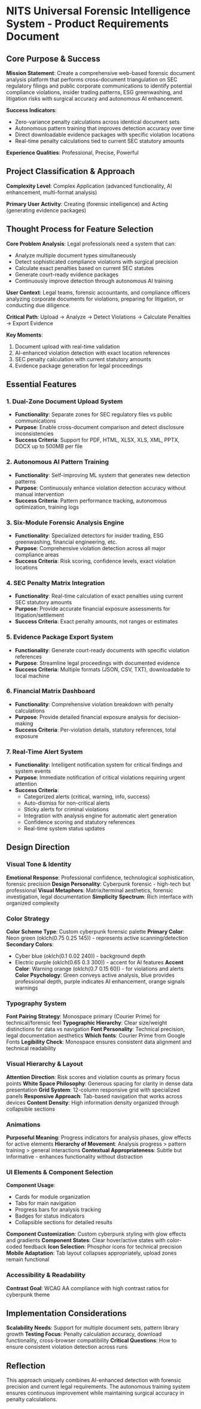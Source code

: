 # NITS Universal Forensic Intelligence System - Product Requirements Document

## Core Purpose & Success

**Mission Statement**: Create a comprehensive web-based forensic document analysis platform that performs cross-document triangulation on SEC regulatory filings and public corporate communications to identify potential compliance violations, insider trading patterns, ESG greenwashing, and litigation risks with surgical accuracy and autonomous AI enhancement.

**Success Indicators**: 
- Zero-variance penalty calculations across identical document sets
- Autonomous pattern training that improves detection accuracy over time
- Direct downloadable evidence packages with specific violation locations
- Real-time penalty calculations tied to current SEC statutory amounts

**Experience Qualities**: Professional, Precise, Powerful

## Project Classification & Approach

**Complexity Level**: Complex Application (advanced functionality, AI enhancement, multi-format analysis)

**Primary User Activity**: Creating (forensic intelligence) and Acting (generating evidence packages)

## Thought Process for Feature Selection

**Core Problem Analysis**: Legal professionals need a system that can:
- Analyze multiple document types simultaneously 
- Detect sophisticated compliance violations with surgical precision
- Calculate exact penalties based on current SEC statutes
- Generate court-ready evidence packages
- Continuously improve detection through autonomous AI training

**User Context**: Legal teams, forensic accountants, and compliance officers analyzing corporate documents for violations, preparing for litigation, or conducting due diligence.

**Critical Path**: Upload → Analyze → Detect Violations → Calculate Penalties → Export Evidence

**Key Moments**: 
1. Document upload with real-time validation
2. AI-enhanced violation detection with exact location references
3. SEC penalty calculation with current statutory amounts
4. Evidence package generation for legal proceedings

## Essential Features

### 1. Dual-Zone Document Upload System
- **Functionality**: Separate zones for SEC regulatory files vs public communications
- **Purpose**: Enable cross-document comparison and detect disclosure inconsistencies
- **Success Criteria**: Support for PDF, HTML, XLSX, XLS, XML, PPTX, DOCX up to 500MB per file

### 2. Autonomous AI Pattern Training
- **Functionality**: Self-improving ML system that generates new detection patterns
- **Purpose**: Continuously enhance violation detection accuracy without manual intervention
- **Success Criteria**: Pattern performance tracking, autonomous optimization, training logs

### 3. Six-Module Forensic Analysis Engine
- **Functionality**: Specialized detectors for insider trading, ESG greenwashing, financial engineering, etc.
- **Purpose**: Comprehensive violation detection across all major compliance areas
- **Success Criteria**: Risk scoring, confidence levels, exact violation locations

### 4. SEC Penalty Matrix Integration
- **Functionality**: Real-time calculation of exact penalties using current SEC statutory amounts
- **Purpose**: Provide accurate financial exposure assessments for litigation/settlement
- **Success Criteria**: Exact penalty amounts, not ranges or estimates

### 5. Evidence Package Export System
- **Functionality**: Generate court-ready documents with specific violation references
- **Purpose**: Streamline legal proceedings with documented evidence
- **Success Criteria**: Multiple formats (JSON, CSV, TXT), downloadable to local machine

### 6. Financial Matrix Dashboard
- **Functionality**: Comprehensive violation breakdown with penalty calculations
- **Purpose**: Provide detailed financial exposure analysis for decision-making
- **Success Criteria**: Per-violation details, statutory references, total exposure

### 7. Real-Time Alert System
- **Functionality**: Intelligent notification system for critical findings and system events
- **Purpose**: Immediate notification of critical violations requiring urgent attention
- **Success Criteria**: 
  - Categorized alerts (critical, warning, info, success)
  - Auto-dismiss for non-critical alerts
  - Sticky alerts for criminal violations
  - Integration with analysis engine for automatic alert generation
  - Confidence scoring and statutory references
  - Real-time system status updates

## Design Direction

### Visual Tone & Identity
**Emotional Response**: Professional confidence, technological sophistication, forensic precision
**Design Personality**: Cyberpunk forensic - high-tech but professional
**Visual Metaphors**: Matrix/terminal aesthetics, forensic investigation, legal documentation
**Simplicity Spectrum**: Rich interface with organized complexity

### Color Strategy
**Color Scheme Type**: Custom cyberpunk forensic palette
**Primary Color**: Neon green (oklch(0.75 0.25 145)) - represents active scanning/detection
**Secondary Colors**: 
- Cyber blue (oklch(0.1 0.02 240)) - background depth
- Electric purple (oklch(0.65 0.3 300)) - accent for AI features
**Accent Color**: Warning orange (oklch(0.7 0.15 60)) - for violations and alerts
**Color Psychology**: Green conveys active analysis, blue provides professional depth, purple indicates AI enhancement, orange signals warnings

### Typography System
**Font Pairing Strategy**: Monospace primary (Courier Prime) for technical/forensic feel
**Typographic Hierarchy**: Clear size/weight distinctions for data vs navigation
**Font Personality**: Technical precision, legal documentation aesthetics
**Which fonts**: Courier Prime from Google Fonts
**Legibility Check**: Monospace ensures consistent data alignment and technical readability

### Visual Hierarchy & Layout
**Attention Direction**: Risk scores and violation counts as primary focus points
**White Space Philosophy**: Generous spacing for clarity in dense data presentation
**Grid System**: 12-column responsive grid with specialized panels
**Responsive Approach**: Tab-based navigation that works across devices
**Content Density**: High information density organized through collapsible sections

### Animations
**Purposeful Meaning**: Progress indicators for analysis phases, glow effects for active elements
**Hierarchy of Movement**: Analysis progress > pattern training > general interactions
**Contextual Appropriateness**: Subtle but informative - enhances functionality without distraction

### UI Elements & Component Selection
**Component Usage**: 
- Cards for module organization
- Tabs for main navigation
- Progress bars for analysis tracking
- Badges for status indicators
- Collapsible sections for detailed results

**Component Customization**: Custom cyberpunk styling with glow effects and gradients
**Component States**: Clear hover/active states with color-coded feedback
**Icon Selection**: Phosphor icons for technical precision
**Mobile Adaptation**: Tab layout collapses appropriately, upload zones remain functional

### Accessibility & Readability
**Contrast Goal**: WCAG AA compliance with high contrast ratios for cyberpunk theme

## Implementation Considerations

**Scalability Needs**: Support for multiple document sets, pattern library growth
**Testing Focus**: Penalty calculation accuracy, download functionality, cross-browser compatibility
**Critical Questions**: How to ensure consistent violation detection across runs

## Reflection

This approach uniquely combines AI-enhanced detection with forensic precision and current legal requirements. The autonomous training system ensures continuous improvement while maintaining surgical accuracy in penalty calculations.